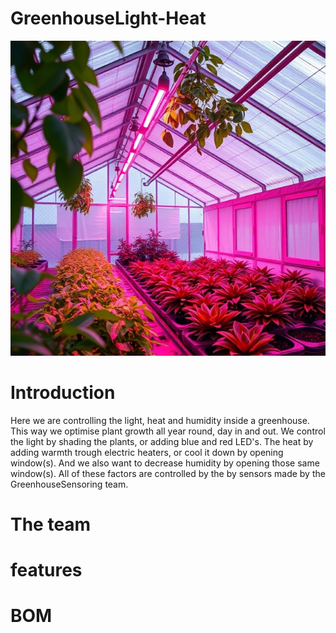 # GreenhouseLight-Heat
![Project Picture AI](./resources/images/ai_image.jpg)

# Introduction
Here we are controlling the light, heat and humidity inside a greenhouse. This way we optimise plant growth all year round, day in and out. We control the light by shading the plants, or adding blue and red LED's. The heat by adding warmth trough electric heaters, or cool it down by opening window(s). And we also want to decrease humidity by opening those same window(s). All of these factors are controlled by the by sensors made by the GreenhouseSensoring team.

# The team

# features

# BOM








